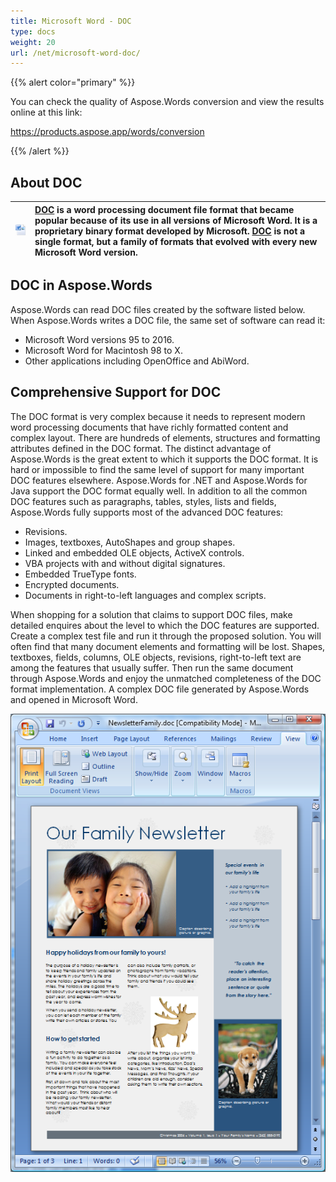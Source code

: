 ```yaml
---
title: Microsoft Word - DOC
type: docs
weight: 20
url: /net/microsoft-word-doc/
---
```


{{% alert color="primary" %}} 

You can check the quality of Aspose.Words conversion and view the results online at this link:

<https://products.aspose.app/words/conversion>

{{% /alert %}} 


## **About DOC**

|![todo:image_alt_text](microsoft-word-doc_1.png)|[DOC](https://docs.fileformat.com/word-processing/doc/) is a word processing document file format that became popular because of its use in all versions of Microsoft Word. It is a proprietary binary format developed by Microsoft. [DOC](https://docs.fileformat.com/word-processing/doc/) is not a single format, but a family of formats that evolved with every new Microsoft Word version.|
| :- | :- |
## **DOC in Aspose.Words**
Aspose.Words can read DOC files created by the software listed below. When Aspose.Words writes a DOC file, the same set of software can read it:

- Microsoft Word versions 95 to 2016.
- Microsoft Word for Macintosh 98 to X.
- Other applications including OpenOffice and AbiWord.
## **Comprehensive Support for DOC**
The DOC format is very complex because it needs to represent modern word processing documents that have richly formatted content and complex layout. There are hundreds of elements, structures and formatting attributes defined in the DOC format. The distinct advantage of Aspose.Words is the great extent to which it supports the DOC format. It is hard or impossible to find the same level of support for many important DOC features elsewhere. Aspose.Words for .NET and Aspose.Words for Java support the DOC format equally well. In addition to all the common DOC features such as paragraphs, tables, styles, lists and fields, Aspose.Words fully supports most of the advanced DOC features:

- Revisions.
- Images, textboxes, AutoShapes and group shapes.
- Linked and embedded OLE objects, ActiveX controls.
- VBA projects with and without digital signatures.
- Embedded TrueType fonts.
- Encrypted documents.
- Documents in right-to-left languages and complex scripts.

When shopping for a solution that claims to support DOC files, make detailed enquires about the level to which the DOC features are supported. Create a complex test file and run it through the proposed solution. You will often find that many document elements and formatting will be lost. Shapes, textboxes, fields, columns, OLE objects, revisions, right-to-left text are among the features that usually suffer. Then run the same document through Aspose.Words and enjoy the unmatched completeness of the DOC format implementation. A complex DOC file generated by Aspose.Words and opened in Microsoft Word. 

![todo:image_alt_text](microsoft-word-doc_2.png)
